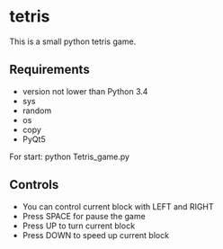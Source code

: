 # tetris

 
This is a small python tetris game.


## Requirements
* version not lower than Python 3.4
* sys
* random
* os
* copy
* PyQt5


For start: python Tetris_game.py

## Controls
* You can control current block with LEFT and RIGHT
* Press SPACE for pause the game
* Press UP to turn current block
* Press DOWN to speed up current block

